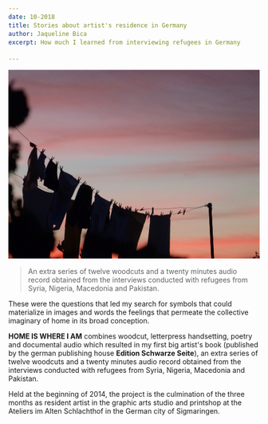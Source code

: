 ```yaml
---
date: 10-2018
title: Stories about artist's residence in Germany
author: Jaqueline Bica
excerpt: How much I learned from interviewing refugees in Germany

---
```

![](/uploads/P1070361.jpg)

> An extra series of twelve woodcuts and a twenty minutes audio record obtained from the interviews conducted with refugees from Syria, Nigeria, Macedonia and Pakistan.

These were the questions that led my search for symbols that could materialize in images and words the feelings that permeate the collective imaginary of home in its broad conception.

**HOME IS WHERE I AM** combines woodcut, letterpress handsetting, poetry and documental audio which resulted in my first big artist's book (published by the german publishing house **Edition Schwarze Seite**), an extra series of twelve woodcuts and a twenty minutes audio record obtained from the interviews conducted with refugees from Syria, Nigeria, Macedonia and Pakistan.

Held at the beginning of 2014, the project is the culmination of the three months as resident artist in the graphic arts studio and printshop at the Ateliers im Alten Schlachthof in the German city of Sigmaringen.